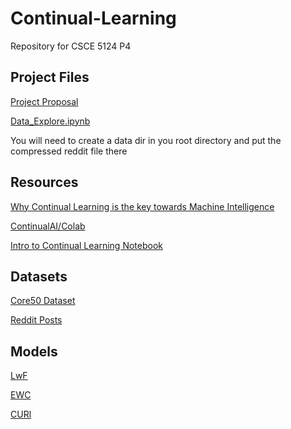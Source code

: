 # Continual-Learning
Repository for CSCE 5124 P4 





## Project Files

[Project Proposal](https://docs.google.com/presentation/d/1CRLX_wxaSNPcYa8rTN84LSuM5k8u7ZmddhwwK4vvqvQ/edit?usp=sharing)

[Data_Explore.ipynb](".Data_Explore.ipynb")

You will need to create a data dir in you root directory and put the compressed reddit file there


## Resources

[Why Continual Learning is the key towards Machine Intelligence](https://medium.com/continual-ai/why-continuous-learning-is-the-key-towards-machine-intelligence-1851cb57c308)

[ContinualAI/Colab](https://github.com/ContinualAI/colab)

[Intro to Continual Learning Notebook](https://colab.research.google.com/github/ContinualAI/colab/blob/master/notebooks/intro_to_continual_learning.ipynb)

## Datasets

[Core50 Dataset](https://vlomonaco.github.io/core50/)

[Reddit Posts](https://drive.google.com/file/d/12C7lOehVMF8XKyb0nK2U6nZS_Z7VJihB/view?usp=sharing)

## Models

[LwF](https://arxiv.org/pdf/1606.09282.pdf)

[EWC](https://arxiv.org/pdf/1612.00796.pdf)

[CURl](https://proceedings.neurips.cc/paper/2019/file/861578d797aeb0634f77aff3f488cca2-Paper.pdf)
